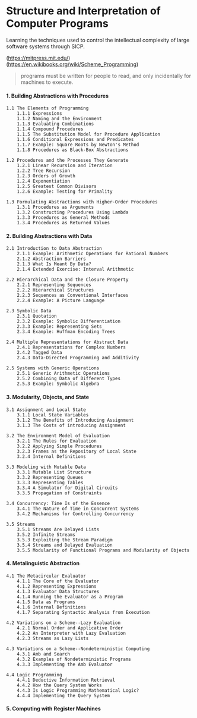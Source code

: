 
# Structure and Interpretation of Computer Programs
Learning the techniques used to control the intellectual complexity of large software systems through SICP.

(https://mitpress.mit.edu/)
(https://en.wikibooks.org/wiki/Scheme_Programming)

> programs must be written for people to read, and only incidentally for machines to execute.

#### 1. Building Abstractions with Procedures
    1.1 The Elements of Programming
        1.1.1 Expressions
        1.1.2 Naming and the Environment
        1.1.3 Evaluating Combinations
        1.1.4 Compound Procedures
        1.1.5 The Substitution Model for Procedure Application
        1.1.6 Conditional Expressions and Predicates
        1.1.7 Example: Square Roots by Newton's Method
        1.1.8 Procedures as Black-Box Abstractions

    1.2 Procedures and the Processes They Generate
        1.2.1 Linear Recursion and Iteration
        1.2.2 Tree Recursion
        1.2.3 Orders of Growth
        1.2.4 Exponentiation
        1.2.5 Greatest Common Divisors
        1.2.6 Example: Testing for Primality

    1.3 Formulating Abstractions with Higher-Order Procedures
        1.3.1 Procedures as Arguments
        1.3.2 Constructing Procedures Using Lambda
        1.3.3 Procedures as General Methods
        1.3.4 Procedures as Returned Values
#### 2. Building Abstractions with Data
    2.1 Introduction to Data Abstraction
        2.1.1 Example: Arithmetic Operations for Rational Numbers
        2.1.2 Abstraction Barriers
        2.1.3 What Is Meant By Data?
        2.1.4 Extended Exercise: Interval Arithmetic

    2.2 Hierarchical Data and the Closure Property
        2.2.1 Representing Sequences
        2.2.2 Hierarchical Structures
        2.2.3 Sequences as Conventional Interfaces
        2.2.4 Example: A Picture Language

    2.3 Symbolic Data
        2.3.1 Quotation
        2.3.2 Example: Symbolic Differentiation
        2.3.3 Example: Representing Sets
        2.3.4 Example: Huffman Encoding Trees

    2.4 Multiple Representations for Abstract Data
        2.4.1 Representations for Complex Numbers
        2.4.2 Tagged Data
        2.4.3 Data-Directed Programming and Additivity

    2.5 Systems with Generic Operations
        2.5.1 Generic Arithmetic Operations
        2.5.2 Combining Data of Different Types
        2.5.3 Example: Symbolic Algebra
#### 3. Modularity, Objects, and State
    3.1 Assignment and Local State
        3.1.1 Local State Variables
        3.1.2 The Benefits of Introducing Assignment
        3.1.3 The Costs of introducing Assignment

    3.2 The Environment Model of Evaluation
        3.2.1 The Rules for Evaluation
        3.2.2 Applying Simple Procedures
        3.2.3 Frames as the Repository of Local State
        3.2.4 Internal Definitions

    3.3 Modeling with Mutable Data
        3.3.1 Mutable List Structure
        3.3.2 Representing Queues
        3.3.3 Representing Tables
        3.3.4 A Simulator for Digital Circuits
        3.3.5 Propagation of Constraints

    3.4 Concurrency: Time Is of the Essence
        3.4.1 The Nature of Time in Concurrent Systems
        3.4.2 Mechanisms for Controlling Concurrency

    3.5 Streams
        3.5.1 Streams Are Delayed Lists
        3.5.2 Infinite Streams
        3.5.3 Exploiting the Stream Paradigm
        3.5.4 Streams and Delayed Evaluation
        3.5.5 Modularity of Functional Programs and Modularity of Objects
#### 4. Metalinguistic Abstraction
    4.1 The Metacircular Evaluator
        4.1.1 The Core of the Evaluator
        4.1.2 Representing Expressions
        4.1.3 Evaluator Data Structures
        4.1.4 Running the Evaluator as a Program
        4.1.5 Data as Programs
        4.1.6 Internal Definitions
        4.1.7 Separating Syntactic Analysis from Execution

    4.2 Variations on a Scheme--Lazy Evaluation
        4.2.1 Normal Order and Applicative Order
        4.2.2 An Interpreter with Lazy Evaluation
        4.2.3 Streams as Lazy Lists

    4.3 Variations on a Scheme--Nondeterministic Computing
        4.3.1 Amb and Search
        4.3.2 Examples of Nondeterministic Programs
        4.3.3 Implementing the Amb Evaluator

    4.4 Logic Programming
        4.4.1 Deductive Information Retrieval
        4.4.2 How the Query System Works
        4.4.3 Is Logic Programming Mathematical Logic?
        4.4.4 Implementing the Query System
#### 5. Computing with Register Machines